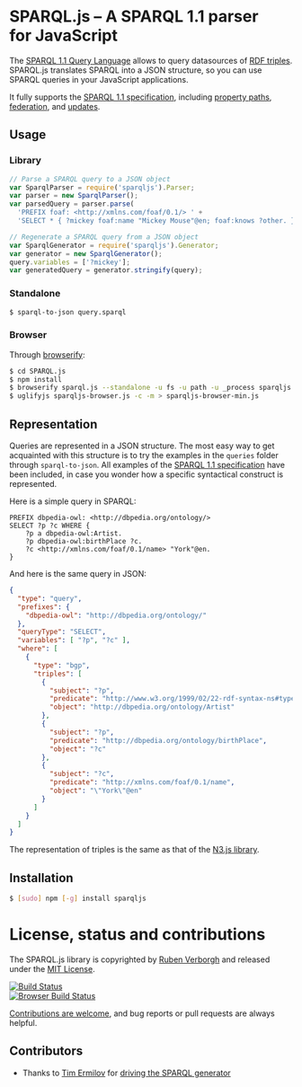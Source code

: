 # SPARQL.js – A SPARQL 1.1 parser for JavaScript
The [SPARQL 1.1 Query Language](http://www.w3.org/TR/sparql11-query/) allows to query datasources of [RDF triples](http://www.w3.org/TR/rdf11-concepts/).
SPARQL.js translates SPARQL into a JSON structure, so you can use SPARQL queries in your JavaScript applications.

It fully supports the [SPARQL 1.1 specification](http://www.w3.org/TR/sparql11-query/), including [property paths](http://www.w3.org/TR/sparql11-query/#propertypaths), [federation](http://www.w3.org/TR/sparql11-federated-query/), and [updates](http://www.w3.org/TR/sparql11-update/).

## Usage
### Library
```JavaScript
// Parse a SPARQL query to a JSON object
var SparqlParser = require('sparqljs').Parser;
var parser = new SparqlParser();
var parsedQuery = parser.parse(
  'PREFIX foaf: <http://xmlns.com/foaf/0.1/> ' +
  'SELECT * { ?mickey foaf:name "Mickey Mouse"@en; foaf:knows ?other. }');

// Regenerate a SPARQL query from a JSON object
var SparqlGenerator = require('sparqljs').Generator;
var generator = new SparqlGenerator();
query.variables = ['?mickey'];
var generatedQuery = generator.stringify(query);
```
### Standalone
```bash
$ sparql-to-json query.sparql
```

### Browser
Through [browserify](http://browserify.org/):
```bash
$ cd SPARQL.js
$ npm install
$ browserify sparql.js --standalone -u fs -u path -u _process sparqljs > sparqljs-browser.js
$ uglifyjs sparqljs-browser.js -c -m > sparqljs-browser-min.js
```

## Representation
Queries are represented in a JSON structure. The most easy way to get acquainted with this structure is to try the examples in the `queries` folder through `sparql-to-json`. All examples of the [SPARQL 1.1 specification](http://www.w3.org/TR/sparql11-query/) have been included, in case you wonder how a specific syntactical construct is represented.

Here is a simple query in SPARQL:
```SPARQL
PREFIX dbpedia-owl: <http://dbpedia.org/ontology/>
SELECT ?p ?c WHERE {
    ?p a dbpedia-owl:Artist.
    ?p dbpedia-owl:birthPlace ?c.
    ?c <http://xmlns.com/foaf/0.1/name> "York"@en.
}
```

And here is the same query in JSON:
```JSON
{
  "type": "query",
  "prefixes": {
    "dbpedia-owl": "http://dbpedia.org/ontology/"
  },
  "queryType": "SELECT",
  "variables": [ "?p", "?c" ],
  "where": [
    {
      "type": "bgp",
      "triples": [
        {
          "subject": "?p",
          "predicate": "http://www.w3.org/1999/02/22-rdf-syntax-ns#type",
          "object": "http://dbpedia.org/ontology/Artist"
        },
        {
          "subject": "?p",
          "predicate": "http://dbpedia.org/ontology/birthPlace",
          "object": "?c"
        },
        {
          "subject": "?c",
          "predicate": "http://xmlns.com/foaf/0.1/name",
          "object": "\"York\"@en"
        }
      ]
    }
  ]
}
```

The representation of triples is the same as that of the [N3.js library](https://github.com/RubenVerborgh/N3.js#triple-representation).

## Installation
```bash
$ [sudo] npm [-g] install sparqljs
```

# License, status and contributions
The SPARQL.js library is copyrighted by [Ruben Verborgh](http://ruben.verborgh.org/)
and released under the [MIT License](https://github.com/RubenVerborgh/SPARQL.js/blob/master/LICENSE.md).

[![Build Status](https://travis-ci.org/RubenVerborgh/SPARQL.js.png?branch=master)](https://travis-ci.org/RubenVerborgh/SPARQL.js)
<br>
[![Browser Build Status](https://ci.testling.com/RubenVerborgh/SPARQL.js.png)](https://ci.testling.com/RubenVerborgh/SPARQL.js)

[Contributions are welcome](https://github.com/RubenVerborgh/SPARQL.js/blob/master/CONTRIBUTING.md), and bug reports or pull requests are always helpful.

## Contributors
- Thanks to [Tim Ermilov](https://github.com/yamalight) for [driving the SPARQL generator](https://github.com/RubenVerborgh/SPARQL.js/pull/9)
